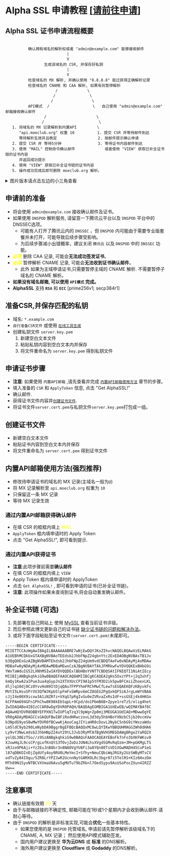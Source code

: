 # Alpha SSL 申请教程 [[请前往申请](https://api.moeclub.org/SSL)]

## Alpha SSL 证书申请流程概要
```text

          确认拥有域名的解析权或者 "admin@example.com" 能够接收邮件
                           |
                           V
                 生成该域名的 CSR, 并保存好私钥
                           |
                           V
          检查域名的 MX 解析, 并确认使用 "8.8.8.8" 能过获得正确解析记录
          检查域名的 CNAME 和 CAA 解析, 如果有则暂停解析
                      /             \
                     /               \
                    /                 \
          API模式  /                   \   自己使用 "admin@example.com" 邮箱接收确认邮件                      
                 /                      \
                /                        \
   1. 将域名的 MX 记录解析到内置API         \
      "api.moeclub.org" 权重 10          1. 提交 CSR 并等待邮件到达
      等待解析生效并且稳定                  2. 按邮件提示确认申请
   2. 提交 CSR 并 等待5分钟                3. 等待证书内容邮件到达
   3. 使用 "MAIL" 控制命令确认邮件             或者使用 "VIEW" 获取已补全证书链的证书内容
      并返回成功提示
   4. 使用 "VIEW" 获取已补全证书链的证书内容
   5. 操作成功完成后即可删除 moeclub.org 解析。

```
<details>
<summary>图片版本请点击左边的小三角查看</summary>

![图片版本](./Pic/freemind.png)

- [图片链接](./Pic/freemind.png)

</details>

## 申请前的准备
- 将会使用 `admin@example.com` 接收确认邮件及证书。
- 如果使用 `DNSPOD` 解析服务, 请留意一下腾讯云平台以及 `DNSPOD` 平台中的DNSSEC选项。
  - 可能有人打开了腾讯云内的 `DNSSEC` ，但 `DNSPOD` 内可能由于需要专业版套餐并未打开，可能导致后续步骤受影响。
  - 为后续步骤减小出错概率，建议关闭 `腾讯云` 以及 `DNSPOD` 中的 `DNSSEC` 功能。
- <font color="yellow">**必须**</font> 删除 CAA 记录, 可能会**无法成功签发证书**。
- <font color="yellow">**必须**</font> 暂停解析 CNAME 记录, 可能会**无法收到证书确认邮件**。
  - 此外 如果为主域申请证书,只需要暂停主域的 CNAME 解析. 不需要暂停子域名的 CNAME 解析。
- **如果没有域名邮箱, 可以使用 `API模式` 完成。**
- **AlphaSSL** 支持 **`RSA`** 和 **`ECC`** [prime256v1; secp384r1]

## 准备CSR,并保存匹配的私钥
- 域名: `*.example.com`
- `自行准备CSR文件` 或使用 [`在线工具生成`](https://api.moeclub.org/SSL/CSR)
- 创建私钥文件 `server.key.pem`
  1. 新建空白文本文件
  2. 粘贴私钥内容到空白文本内并保存
  3. 将文件重命名为 `server.key.pem` 得到私钥文件

## 申请证书步骤
- **注意**: 如果使用 `内置API邮箱` ,请先查看并完成 [`内置API邮箱使用方法`](https://github.com/MoeClub/AlphaSSL/blob/master/README.md#%E5%86%85%E7%BD%AEapi%E9%82%AE%E7%AE%B1%E4%BD%BF%E7%94%A8%E6%96%B9%E6%B3%95) 章节的步骤。
- 填入准备的 `CSR` 和 `ApplyToken` 信息, 点击 "Get AlphaSSL!"
- 确认邮件.
- 获得证书文件内容并[`创建证书文件`](https://github.com/MoeClub/AlphaSSL#%E5%88%9B%E5%BB%BA%E8%AF%81%E4%B9%A6%E6%96%87%E4%BB%B6).
- 将证书文件`server.cert.pem`与私钥文件`server.key.pem`打包成一组。

## 创建证书文件
- 新建空白文本文件
- 粘贴证书内容到空白文本内并保存
- 将文件重命名为 `server.cert.pem` 得到证书文件

## 内置API邮箱使用方法(强烈推荐)
- 修改待申请证书的域名的 MX 记录(主域名一般为`@`)
- 将 MX 记录解析至 `api.moeclub.org` 权重为 `10`
- 只保留这一条 MX 记录
- 等待 MX 记录生效

### 通过内置API邮箱获得确认邮件
  - 在填 CSR 的框框内填上 <font color="yellow">MAIL</font>
  - `ApplyToken` 框内填申请时的 Apply Token
  - 点击 "Get AlphaSSL!", 即可看到提示.
  
### 通过内置API获得证书
  - **注意**:此项步骤前需要**确认邮件**
  - 在填 CSR 的框框内填上 `VIEW`
  - Apply Token 框内填申请时的 ApplyToken
  - 点击 `Get AlphaSSL!` , 即可看到申请的证书(已补全证书链)。
  - **注意**: 此项操作如果未查询到证书,将会自动重发确认邮件。


## 补全证书链 (可选)
1. 先部署在自己网站上 使用 [MySSL](https://myssl.com/) 查看当前证书评级。
2. 而后参照此博文更新自己的证书链 [缺少证书链的问题和解决办法](https://blog.myssl.com/faq-miss-ca-certificate/)。
3. 或将下面字段粘贴至证书文件`(server.cert.pem)`末尾即可。
```
-----BEGIN CERTIFICATE-----
MIIETTCCAzWgAwIBAgILBAAAAAABRE7wNjEwDQYJKoZIhvcNAQELBQAwVzELMAkG
A1UEBhMCQkUxGTAXBgNVBAoTEEdsb2JhbFNpZ24gbnYtc2ExEDAOBgNVBAsTB1Jv
b3QgQ0ExGzAZBgNVBAMTEkdsb2JhbFNpZ24gUm9vdCBDQTAeFw0xNDAyMjAxMDAw
MDBaFw0yNDAyMjAxMDAwMDBaMEwxCzAJBgNVBAYTAkJFMRkwFwYDVQQKExBHbG9i
YWxTaWduIG52LXNhMSIwIAYDVQQDExlBbHBoYVNTTCBDQSAtIFNIQTI1NiAtIEcy
MIIBIjANBgkqhkiG9w0BAQEFAAOCAQ8AMIIBCgKCAQEA2gHs5OxzYPt+j2q3xhfj
kmQy1KwA2aIPue3ua4qGypJn2XTXXUcCPI9A1p5tFM3D2ik5pw8FCmiiZhoexLKL
dljlq10dj0CzOYvvHoN9ItDjqQAu7FPPYhmFRChMwCfLew7sEGQAEKQFzKByvkFs
MVtI5LHsuSPrVU3QfWJKpbSlpFmFxSWRpv6mCZ8GEG2PgQxkQF5zAJrgLmWYVBAA
cJjI4e00X9icxw3A1iNZRfz+VXqG7pRgIvGu0eZVRvaZxRsIdF+ssGSEj4k4HKGn
kCFPAm694GFn1PhChw8K98kEbSqpL+9Cpd/do1PbmB6B+Zpye1reTz5/olig4het
ZwIDAQABo4IBIzCCAR8wDgYDVR0PAQH/BAQDAgEGMBIGA1UdEwEB/wQIMAYBAf8C
AQAwHQYDVR0OBBYEFPXN1TwIUPlqTzq3l9pWg+Zp0mj3MEUGA1UdIAQ+MDwwOgYE
VR0gADAyMDAGCCsGAQUFBwIBFiRodHRwczovL3d3dy5hbHBoYXNzbC5jb20vcmVw
b3NpdG9yeS8wMwYDVR0fBCwwKjAooCagJIYiaHR0cDovL2NybC5nbG9iYWxzaWdu
Lm5ldC9yb290LmNybDA9BggrBgEFBQcBAQQxMC8wLQYIKwYBBQUHMAGGIWh0dHA6
Ly9vY3NwLmdsb2JhbHNpZ24uY29tL3Jvb3RyMTAfBgNVHSMEGDAWgBRge2YaRQ2X
yolQL30EzTSo//z9SzANBgkqhkiG9w0BAQsFAAOCAQEAYEBoFkfnFo3bXKFWKsv0
XJuwHqJL9csCP/gLofKnQtS3TOvjZoDzJUN4LhsXVgdSGMvRqOzm+3M+pGKMgLTS
xRJzo9P6Aji+Yz2EuJnB8br3n8NA0VgYU8Fi3a8YQn80TsVD1XGwMADH45CuP1eG
l87qDBKOInDjZqdUfy4oy9RU0LMeYmcI+Sfhy+NmuCQbiWqJRGXy2UzSWByMTsCV
odTvZy84IOgu/5ZR8LrYPZJwR2UcnnNytGAMXOLRc3bgr07i5TelRS+KIz6HxzDm
MTh89N1SyvNTBCVXVmaU6Avu5gMUTu79bZRknl7OedSyps9AsUSoPocZXun4IRZZ
Uw==
-----END CERTIFICATE-----
```
  

## 注意事项
- 确认链接有效期 <font color="yellow">30</font> 天
- 由于与邮箱链接的不确定性, 邮箱可能在1秒或1个星期内才会收到确认邮件.请耐心等待。
- 由于 `DNSPOD` 的解析是非标准实现,可能会**优化**一些基本特性。
  - 如果您使用的是 `DNSPOD` 托管域名, 申请前请先暂停解析该级域名下的 CNAME, A, MX 记录； 然后使用API模式辅助签发。
  - 国内用户建议更换至 **华为云DNS** 或 **标准** 的DNS解析。
  - 海外用户建议更换至 **Cloudflare** 或 **Godaddy** 的DNS解析。